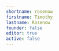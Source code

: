 ```yaml
---
shortname: rosenow
firstname: Timothy
lastname: Rosenow
founder: false
editor: true
active: false
---
```

